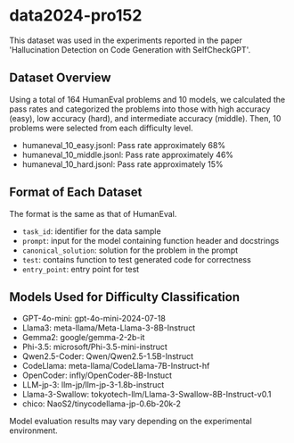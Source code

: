 # data2024-pro152
This dataset was used in the experiments reported in the paper 'Hallucination Detection on Code Generation with SelfCheckGPT'.

## Dataset Overview
Using a total of 164 HumanEval problems and 10 models, we calculated the pass rates and categorized the problems into those with high accuracy (easy), low accuracy (hard), and intermediate accuracy (middle). 
Then, 10 problems were selected from each difficulty level.

- humaneval_10_easy.jsonl: Pass rate approximately 68%
- humaneval_10_middle.jsonl: Pass rate approximately 46%
- humaneval_10_hard.jsonl: Pass rate approximately 15%
  
## Format of Each Dataset
The format is the same as that of HumanEval.

- `task_id`: identifier for the data sample
- `prompt`: input for the model containing function header and docstrings
- `canonical_solution`: solution for the problem in the prompt
- `test`: contains function to test generated code for correctness
- `entry_point`: entry point for test
  
## Models Used for Difficulty Classification
- GPT-4o-mini: gpt-4o-mini-2024-07-18
- Llama3: meta-llama/Meta-Llama-3-8B-Instruct
- Gemma2: google/gemma-2-2b-it
- Phi-3.5: microsoft/Phi-3.5-mini-instruct
- Qwen2.5-Coder: Qwen/Qwen2.5-1.5B-Instruct
- CodeLlama: meta-llama/CodeLlama-7B-Instruct-hf
- OpenCoder: infly/OpenCoder-8B-Instuct
- LLM-jp-3: llm-jp/llm-jp-3-1.8b-instruct
- Llama-3-Swallow: tokyotech-llm/Llama-3-Swallow-8B-Instruct-v0.1
- chico: NaoS2/tinycodellama-jp-0.6b-20k-2

Model evaluation results may vary depending on the experimental environment.
